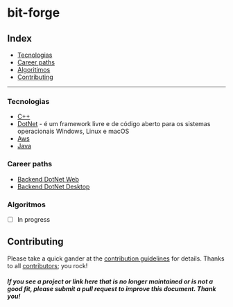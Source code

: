 # <h1>**bit-forge**</h1>

## Index

- [Tecnologias](#tecnologias)
- [Career paths](#career-paths)
- [Algoritimos](#algoritmos)
- [Contributing](#contributing)
---

### Tecnologias

- [C++](https://github.com/lekrieg/bit-forge/tree/main/technologies/cpp/cpp.md)
- [DotNet](https://github.com/lekrieg/bit-forge/tree/main/technologies/dotNet/dotNet.md) - é um framework livre e de código aberto para os sistemas operacionais Windows, Linux e macOS
- [Aws](https://github.com/lekrieg/bit-forge/tree/main/technologies/aws/aws.md)
- [Java](https://github.com/lekrieg/bit-forge/tree/main/technologies/java/java.md)

### Career paths

- [Backend DotNet Web](https://github.com/lekrieg/bit-forge/tree/main/careerPaths/backendDotNetWeb/backendDotNetWeb.md)
- [Backend DotNet Desktop](https://github.com/lekrieg/bit-forge/tree/main/careerPaths/backendDotNetDesktop/backendDotNetDesktop.md)

### Algoritmos
- [ ] In progress

## Contributing
Please take a quick gander at the [contribution guidelines](https://github.com/lekrieg/bit-forge/blob/main/CONTRIBUTING.md) for details.
Thanks to all [contributors](https://github.com/lekrieg/bit-forge/graphs/contributors); you rock!

#### *If you see a project or link here that is no longer maintained or is not a good fit, please submit a pull request to improve this document. Thank you!*